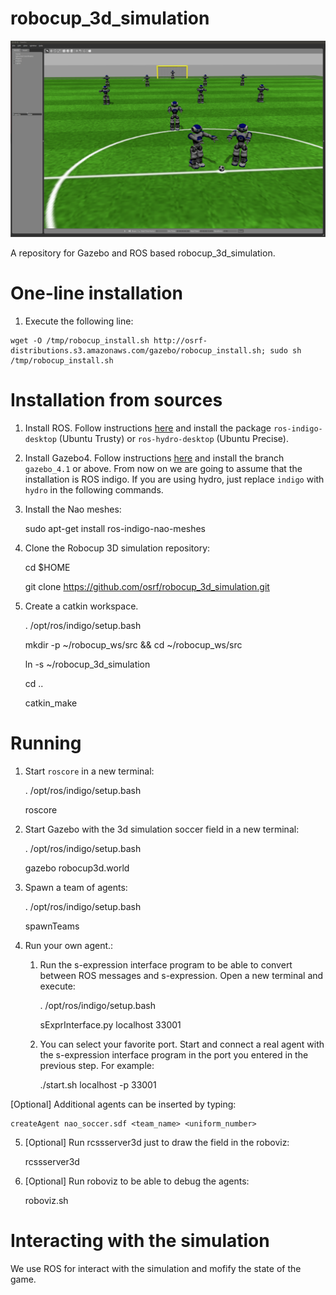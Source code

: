 robocup_3d_simulation
=====================

![Alt text](/naos_robocup.png?raw=true "3D Simulation game simulated in Gazebo")

A repository for Gazebo and ROS based robocup_3d_simulation.

One-line installation
============

1. Execute the following line:

```
wget -O /tmp/robocup_install.sh http://osrf-distributions.s3.amazonaws.com/gazebo/robocup_install.sh; sudo sh /tmp/robocup_install.sh
```
Installation from sources
=========================

1. Install ROS. Follow instructions
 [here](http://wiki.ros.org/indigo/Installation/Ubuntu) and install the package
 `ros-indigo-desktop` (Ubuntu Trusty) or `ros-hydro-desktop` (Ubuntu Precise).

2. Install Gazebo4. Follow instructions
 [here](http://gazebosim.org/tutorials?tut=install_from_source&cat=install) and
 install the branch `gazebo_4.1` or above. From now on we are going to assume
 that the installation is ROS indigo. If you are using hydro, just replace
 `indigo` with `hydro` in the following commands.

3. Install the Nao meshes:

    sudo apt-get install ros-indigo-nao-meshes

4. Clone the Robocup 3D simulation repository:

    cd $HOME

    git clone https://github.com/osrf/robocup_3d_simulation.git

2. Create a catkin workspace.

    . /opt/ros/indigo/setup.bash

    mkdir -p ~/robocup_ws/src && cd ~/robocup_ws/src

    ln -s ~/robocup_3d_simulation

    cd ..

    catkin_make

Running
=======

1. Start `roscore` in a new terminal:

    . /opt/ros/indigo/setup.bash

    roscore

2. Start Gazebo with the 3d simulation soccer field in a new terminal:

    . /opt/ros/indigo/setup.bash

    gazebo robocup3d.world

3. Spawn a team of agents:

    . /opt/ros/indigo/setup.bash

    spawnTeams

4. Run your own agent.:

    1. Run the s-expression interface program to be able to convert between ROS
    messages and s-expression. Open a new terminal and execute:

        . /opt/ros/indigo/setup.bash

        sExprInterface.py localhost 33001

    2. You can select your favorite port. Start and connect a real agent with the
    s-expression interface program in the port you entered in the previous step.
    For example:

        ./start.sh localhost -p 33001

[Optional] Additional agents can be inserted by typing:

    createAgent nao_soccer.sdf <team_name> <uniform_number>

5. [Optional] Run rcssserver3d just to draw the field in the roboviz:

    rcssserver3d

6. [Optional] Run roboviz to be able to debug the agents:

    roboviz.sh


Interacting with the simulation
===============================

We use ROS for interact with the simulation and mofify the state of the game.

